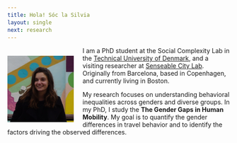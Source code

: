 ```yaml
---
title: Hola! Sóc la Silvia
layout: single
next: research
---
```


<!-- Hello there, thanks for passing by.  -->
<!-- ![](/images/sdesojo.JPG) -->

<img style="float: left; margin: 20px 20px 0px 0px;" src="/images/sdesojo2.JPG" width="150"/>

I am a PhD student at the Social Complexity Lab in the [Technical  University of Denmark](https://www.dtu.dk/), and a visiting researcher at [Senseable City Lab](https://senseable.mit.edu/).
Originally from Barcelona, based in Copenhagen, and currently living in Boston.  
<!-- <br /><br /> -->
My research focuses on understanding behavioral inequalities across genders and diverse groups. 
In my PhD, I study the **The Gender Gaps in Human Mobility**. My goal is to quantify the gender differences in travel behavior and to identify the factors driving the observed differences.  
<!-- My PhD supervisors are [Laura Alessandretti](https://scholar.google.com/citations?user=2265XuYAAAAJ&hl=en) and [Sune Lehmann](https://scholar.google.com/citations?user=wvkUbiUAAAAJ&hl=en&oi=ao).

Before my PhD, I studied a Master's in [Business Analytics](https://www.dtu.dk/english/education/graduate/msc-programmes/Business-Analytics) and a Bachelor in [Industrial Engineering](https://www.upc.edu/en). I have experience in the industry sector having worked for [HP Inc](https://www.hp.com/us-en/home.html) and [United Nations Development Program](https://www.undp.org/).

I am interested in Computational Social Science, Data Science and Complex Networks. My objective is to study human behavior combining analysis of large-scale datasets, analytical models and numerical simulations.->

